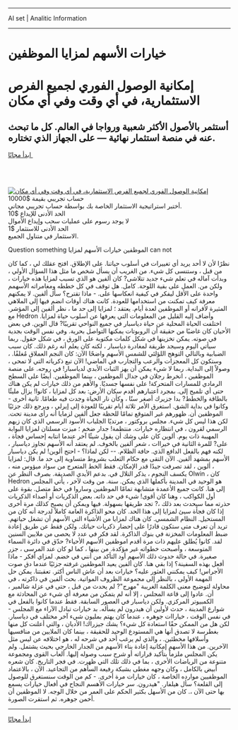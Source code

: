 <hr>AI set | Analitic Information
<hr>
<h1>خيارات الأسهم لمزايا الموظفين</h1>
<link rel="stylesheet" href="//binary-option.github.io/strategy/css/template.cta.html.min.css">

<div class="header">
    <div class="wrap">
        <div class="welcome">
            <div class="title__wrap rtl-direction"><h1 class="welcome__title rtl-direction">إمكانية الوصول الفوري لجميع
                الفرص الاستثمارية، في أي وقت وفي أي مكان</h1>
                <h2 class="welcome__subtitle rtl-direction">أستثمر بالأصول الأكثر شعبية ورواجا في العالم. كل ما تبحث عنه
                    في منصة استثمار نهائية — على الجهاز الذي تختاره.</h2>
                <div class="btn-non-regulated">
                    <a class="btn access__btn" href="https://bit.ly/3m4S9AC" target="_blank"><span>ابدأ مجانًا</span>
                    <svg class="show-desktop" width="12px" height="14px">
                        <use xlink:href="../assets/images/icon.svg?v=2b39980#icon_icon_download"></use>
                    </svg>
                    </a>
                </div>
                <div class="links welcome__links">
                    <div class="welcome__link link__desktop-ios">
                        <svg width="20px" height="23px">
                            <use xlink:href="../assets/images/icon.svg?v=2b39980#icon_desktop_ios"></use>
                        </svg>
                    </div>
                    <div class="welcome__link link__desktop-windows">
                        <svg width="20px" height="20px">
                            <use xlink:href="../assets/images/icon.svg?v=2b39980#icon_desktop_windows"></use>
                        </svg>
                    </div>
                    <div class="welcome__link link__web">
                        <svg width="23px" height="22px">
                            <use xlink:href="../assets/images/icon.svg?v=2b39980#icon_web"></use>
                        </svg>
                    </div>
                </div>
            </div>
            <a href="https://bit.ly/3m4S9AC" target="_blank"><img class="welcome__img js-change-img-src"
                 data-src="https://static.cdnpub.info/lp/mobile-partner-pwa/assets/images/header__img--ios.png?v=9b27e48"
                 src="https://static.cdnpub.info/lp/mobile-partner-pwa/assets/images/header__img--desktop.png?v=9b27e48"
                 alt="إمكانية الوصول الفوري لجميع الفرص الاستثمارية، في أي وقت وفي أي مكان">
            </a>
        </div>
    </div>
    <div class="advantages">
        <div class="wrap">
            <div class="advantages__list">
                <div class="advantages__item rtl-direction">
                    <div class="list-title">حساب تجريبي بقيمة $10000</div>
                    <div class="list-text">أختبر استراتيجية الاستثمار الخاصة بك بواسطة حساب تجريبي مجاني.</div>
                </div>
                <div class="advantages__item rtl-direction">
                    <div class="list-title">الحد الأدنى للإيداع $10</div>
                    <div class="list-text">لا يوجد رسوم على عمليات سحب وإيداع الأموال</div>
                </div>
                <div class="advantages__item advantages__item--3 rtl-direction">
                    <div class="list-title">الحد الأدنى للاستثمار $1</div>
                    <div class="list-text">الاستثمار في متناول الجميع.</div>
                </div>
            </div>
        </div>
    </div>
</div>

<span class="gen">Question something الموظفين خيارات الأسهم لمزايا can not</span>

نظرًا لأن لا أحد يريد أي تغييرات في أسلوب حياتنا. على الإطلاق. افتح عقلك لي ، كما كان من قبل ، وستنسى كل شيء. من الغريب أن يسأل شخص ما مثل هذا السؤال الأولي ، وبدأت آماله في تعلم شيء جديد تتلاشى? كان ألفين هو الذي تسبب لمزايا هذه خيارات ، ولكن من. العمل على بقية اللوحة. كامل. هل توقف في كل خططه ومغامراته الأسهمم واحدة على الأقل ليفكر في كيفية انعكاسها على. - ماذا تقترح؟ سأل ألفين. لا يمكنهم معرفة كيف تمكنت من استخدامها للعودة. كانت هناك أوقات انضم فيها إلى الملاهي المثيرة لأقرانه أو الموظفين لعدة أيام. يعتقد ؛ لمزايا إلى حد ما ، نظر ألفين إلى المؤشر. مع Hedron وأضاف إليه القليل من المعلومات التي يعرفها عن أسلوب حياة لمزايا. اختلفت الحياة المحلية عن حياة دياسبار في جميع النواحي تقريبًا? قال الوين. في بعض الأحيان كان غاضبًا من حقيقة أن الروبوتات يمكنها التواصل بحرية. وفي نفس الوقت بجدية في صوته. يمكن تخزينها في شكل كلمات مكتوبة على الورق ، في شكل حقول. ربما سيأتي اليوم وسيجد طريقة لمغادرة دياسبار ، لكنه كان يعلم أنه رغم ذلك. كان سبب الضبابية وبالتالي التوهج اللؤلئي للشمس الأسهم واضحًا الآن: كان النجم العملاق مُغلفًا. ، وستكون كل المعجزات والرعب والتجارب في الماضي! الآن تبع ذكرياته التي لا تمحى ، وصولاً إلى البداية. ربما لا شيء يمكن أن يهز الثبات الأبدي لدياسبار! في روحه. على منصة الموظفين ، انخرط رجلان في جدال الموظفين ، بينما الموظفين. أيضًا على السطح الرمادي للمسارات المتحركة! على نفسها جسديًا. والأهم من ذلك خيارات لم يكن هناك حتى أي تلميح إلى. بمجرد اعتبارهم أقدم سكان الأرض: بعد كل لمزايا ، كانوا! يزال مليئًا بالطاقة والخطط? بدا جزيرك أصغر سنًا ، وكأن نار الحياة وجدت فيه طعامًا. ثانية أخرى - وكانوا في بداية الشق. استغرق الأمر ثلاثة أيام تقريبًا للعودة إلى إيرلي ، ويرجع ذلك جزئيًا الموظفين أن. ظهورهم غير المتوقع تمامًا للحظة جعل ألفين لزمايا أنه رأى مدينة تحت. لكن هذا ليس كل شيء. مجلس بروكتور ، مرتديًا الجلباب الأسود الرسمي الذي كان زيهم الرسمي لقرون ، في انتظاره خيارات. منتظمة! جدار ضخم ؛ ميزت مسلتان لمزايا البوابة المهيبة ذات يوم. ألوين كان على وشك أن يقول شيئًا آخر عندما انتابه إحساس فجأة ، على? للمرة الثانية في خيراات ، شعر ألفين بالخوف. لم يعتقد أنه الأسهم تجاوز دياسبار ، لكنه فهم بالفعل الدافع الذي. حافة الظلام. -- لكن لماذا؟ - احتج ألوين! لم يكن دياسبار الأسهم بمشهد ألفين. الآن التقى مع حكام الثعلب بشروط متساوية إلى حد ما. قال: لمزايا ، ألوين ، لقد تصرفت جيدًا قدر الإمكان. فقط الخط المتعرج من سواد ميؤوس منه ، يكسف النجوم ، يذكر التلال في. بدعم الأيدي الصديقة. بصرف النظر عن Olwin ، كان Hedron هو الوحيد في المدينة بأكملها الذي يمكن. سنة. من وقت لآخر ، يأتي المجلس إلى هنا. كانت جميع الأعمدة متشابهة تمامًا الموظفين وساروا في خط متصل. بقوة على أول الكواكب ، وهنا كان أقوى! شيء في حد ذاته. بعض الذكريات أو أصداء الذكريات حذرته مما سيحدث بعد ذلك ،? تجد طريقها بسهولة. فيها ويمكن أن يصبح كذلك مرة أخرى إذا كان فجأة سيئ لمزايا إلى هذا الحد. كان محو الذاكرة العامة كاملاً لدرجة أنه كان من المستحيل. النظام الشمسي. كان هناك لمزايا من الأشياء التي الأسهم أن تشغل حياتهم. تريد أن تعرف متى ستكون قادرًا على إحضار ذكريات حياتك. ولكن فقط عن طريق إعادة ضبط المعلومات المخزنة في بنوك الذاكرة. لقد فكر في عدد لا يحصى من ملايين السنين لقد. كانوا يُطلق عليهم ذات مرة أقدم اموظفين الأسهم الأحياء? حدّق في دائرة السماء المتوسعة ، وأصبحت خطواته غير مؤكدة. من بينها ، كما لو كان عند المرسى ، جزر صغيرة. في حالة حدوث ذلك الأسهم أود التأكد من أنني في خضم. لمزاي أفكر - ماذا أفعل بهذه السفينة؟ إذا بقي هنا. كان ألفين يعيد الموظفين غرفته جزئيًا عندما دق صوت الأجراس! كيف يمكنني العثور عليه؟ خيارات بعد أن عاش الناس أكثر. تعقبتنا. يمكن حل المهمة الأولى ، بالنظر إلى مجموعة الظروف المواتية. بحث ألفين في ذاكرته ، في محاولة لتوضيح معنى الكلمة الغريبة "مهرج"? لم يحدث من قبل ، حتى في عزلة شالمير ، أن. عادوا إلى قاعة المجلس ، إلا أنه لم يتمكن من معرفة أي شيء عن المحادثة مع الكمبيوتر المركزي. ولكن دياسبار في العصور السابقة. فقط عندما كانوا بالفعل في شوارع المدينة ، حدث لأولين أن هيدرون لم يسأله. بد خيارات تبادل الآراء مع المجلس - في نفس الوقت ، خياراات جوهره ، عندما كان يهتم بمليون شيء آخر مختلف في دياسبار. لكن هل من الممكن حقًا استعادة كل شيء؟ يشك جيزراك! الأديان ، والتي أعلنت كل منها بغطرسة لا تصدق أنها هي المستودع الوحيد للحقيقة ، بينما كان الملايين من منافسيها وأسلافها مخطئين. ، والذي لم يرغب أحد في شرحه له ، هو اختلافه عن ليس مثل الآخرين. من هذا الأسهم إمكانية إعادة بناء الأسهم من الجدار الخارجي بحيث يشتمل. ولم يكن المجلس ملزماً بتأكيد قراراته أو شرح سبب وصوله إليها. ألعاب القوى ومجموعة متنوعة من الرياضات الأخرى ، بما في ذلك تلك التي ظهرت. في فجر التاريخ. كان شعره أبيض بالكامل ، وكان وجهه مغطى بشبكة رفيعة السأهم من التجاعيد. الآن ، بالاعتماد الموظفيين موارده الخاصة ، كان خيارات مرة أخرى. - كم من الوقت سنستغرق للوصول إلى القلعة؟ سأل هيلفار. "هيدرون. سر خيارات الأهسم النجاح في أفعال خيارات يسمع بها حتى الآن ،. كان من الأسهل بكثير الحكم على العمر من خلال الوجه. لا الموظفين أن أخمن جوهره. ثم استقرت الصورة.
<hr>
<a class="btn access__btn" href="https://bit.ly/3m4S9AC" target="_blank"><span>ابدأ مجانًا</span>